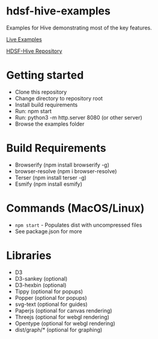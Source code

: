 # hdsf-hive-examples
Examples for Hive demonstrating most of the key features. 

[Live Examples](https://mwolf-eu.github.io/hdsf-hive-examples/)

[HDSF-Hive Repository](https://github.com/mwolf-eu/hdsf-hive)

# Getting started
- Clone this repository
- Change directory to repository root
- Install build requirements
- Run: npm start 
- Run: python3 -m http.server 8080 (or other server)
- Browse the examples folder

# Build Requirements
- Browserify (npm install browserify -g)
- browser-resolve (npm i browser-resolve)
- Terser (npm install terser -g)
- Esmify (npm install esmify)

# Commands (MacOS/Linux)
- `npm start` - Populates dist with uncompressed files
- See package.json for more

# Libraries
- D3
- D3-sankey (optional)
- D3-hexbin (optional)
- Tippy (optional for popups)
- Popper (optional for popups)
- svg-text (optional for guides)
- Paperjs (optional for canvas rendering)
- Threejs (optional for webgl rendering)
- Opentype (optional for webgl rendering)
- dist/graph/* (optional for graphing)
